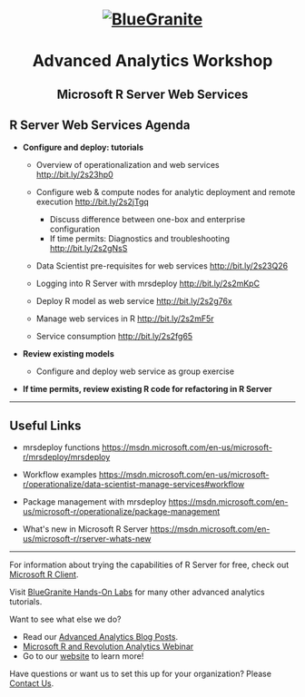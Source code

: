 <head>
<h1 align="center">
  <a href = "http://www.blue-granite.com"><img src="https://www.blue-granite.com/hs-fs/hub/257922/file-2333776730-png/IMG_2015/Blue-Granite-Logo.png?t=1487021913995&width=758&name=Blue-Granite-Logo.png" alt="BlueGranite"></a>
</h1>
<h1 align="center">Advanced Analytics Workshop</h1>
<h2 align="center">Microsoft R Server Web Services</h2>
</head>

## R Server Web Services Agenda

* **Configure and deploy: tutorials**
  + Overview of operationalization and web services <http://bit.ly/2s23hp0>
  + Configure web & compute nodes for analytic deployment and remote execution <http://bit.ly/2s2jTgq>
    - Discuss difference between one-box and enterprise configuration
    - If time permits: Diagnostics and troubleshooting <http://bit.ly/2s2gNsS>
    
  + Data Scientist pre-requisites for web services <http://bit.ly/2s23Q26>
  + Logging into R Server with mrsdeploy <http://bit.ly/2s2mKpC>
  + Deploy R model as web service <http://bit.ly/2s2g76x>
  + Manage web services in R <http://bit.ly/2s2mF5r>
  + Service consumption <http://bit.ly/2s2fg65>
  
* **Review existing models**
  + Configure and deploy web service as group exercise
  
* **If time permits, review existing R code for refactoring in R Server**

***

## Useful Links
* mrsdeploy functions <https://msdn.microsoft.com/en-us/microsoft-r/mrsdeploy/mrsdeploy>

* Workflow examples <https://msdn.microsoft.com/en-us/microsoft-r/operationalize/data-scientist-manage-services#workflow>

* Package management with mrsdeploy <https://msdn.microsoft.com/en-us/microsoft-r/operationalize/package-management>

* What's new in Microsoft R Server <https://msdn.microsoft.com/en-us/microsoft-r/rserver-whats-new>


***

For information about trying the capabilities of R Server for free, check out [Microsoft R Client](https://msdn.microsoft.com/en-us/microsoft-r/r-client-get-started).
 
Visit [BlueGranite Hands-On Labs](https://www.blue-granite.com/resources/topic/labs) for many other advanced analytics tutorials.

Want to see what else we do?
* Read our [Advanced Analytics Blog Posts](https://www.blue-granite.com/blog/topic/advanced-analytics).
* [Microsoft R and Revolution Analytics Webinar](https://www.blue-granite.com/overview-advanced-analytics-webinar-june-2016)
* Go to our [website](http://www.blue-granite.com/) to learn more!

Have questions or want us to set this up for your organization? Please [Contact Us](https://www.blue-granite.com/contact-us).
